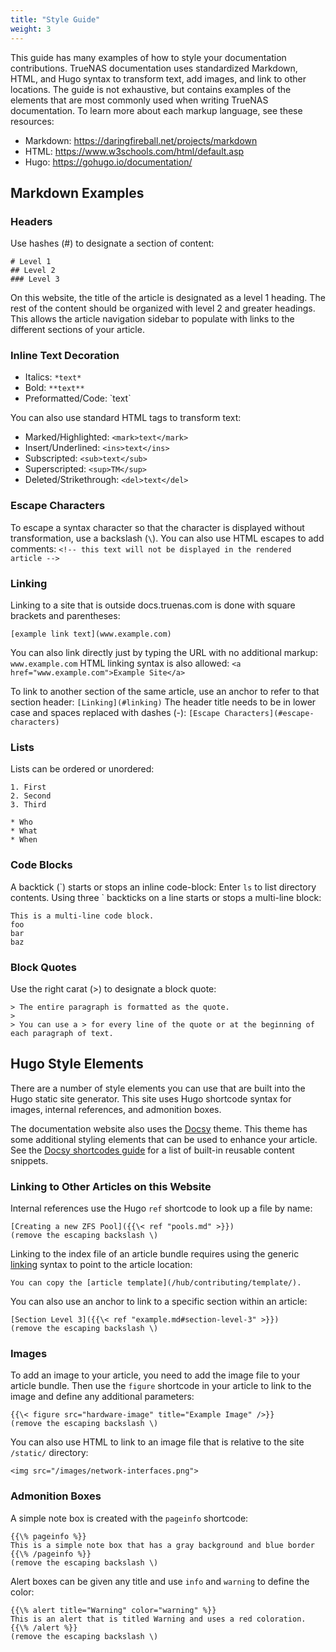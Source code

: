 ```yaml
---
title: "Style Guide"
weight: 3
---
```


This guide has many examples of how to style your documentation contributions.
TrueNAS documentation uses standardized Markdown, HTML, and Hugo syntax to transform text, add images, and link to other locations.
The guide is not exhaustive, but contains examples of the elements that are most commonly used when writing TrueNAS documentation.
To learn more about each markup language, see these resources:

* Markdown: https://daringfireball.net/projects/markdown
* HTML: https://www.w3schools.com/html/default.asp
* Hugo: https://gohugo.io/documentation/

## Markdown Examples

### Headers

Use hashes (#) to designate a section of content:
```
# Level 1
## Level 2
### Level 3
```

On this website, the title of the article is designated as a level 1 heading.
The rest of the content should be organized with level 2 and greater headings.
This allows the article navigation sidebar to populate with links to the different sections of your article.

### Inline Text Decoration

* Italics:		`*text*`
* Bold:			`**text**`
* Preformatted/Code: 	\`text\`

You can also use standard HTML tags to transform text:

* Marked/Highlighted:		`<mark>text</mark>`
* Insert/Underlined:		`<ins>text</ins>`
* Subscripted:			`<sub>text</sub>`
* Superscripted:		`<sup>TM</sup>`
* Deleted/Strikethrough:	`<del>text</del>`

### Escape Characters

To escape a syntax character so that the character is displayed without transformation, use a backslash (`\`).
You can also use HTML escapes to add comments: `<!-- this text will not be displayed in the rendered article -->`

### Linking

Linking to a site that is outside docs.truenas.com is done with square brackets and parentheses:

`[example link text](www.example.com)`

You can also link directly just by typing the URL with no additional markup: `www.example.com`
HTML linking syntax is also allowed: `<a href="www.example.com">Example Site</a>`

To link to another section of the same article, use an anchor to refer to that section header: `[Linking](#linking)`
The header title needs to be in lower case and spaces replaced with dashes (-): `[Escape Characters](#escape-characters)`

### Lists

Lists can be ordered or unordered:

```
1. First
2. Second
3. Third

* Who
* What
* When
```

### Code Blocks

A backtick (\`) starts or stops an inline code-block: Enter `ls` to list directory contents.
Using three \` backticks on a line starts or stops a multi-line block:

```
This is a multi-line code block.
foo
bar
baz
```

### Block Quotes

Use the right carat (>) to designate a block quote:

```
> The entire paragraph is formatted as the quote.
>
> You can use a > for every line of the quote or at the beginning of each paragraph of text.
```

## Hugo Style Elements

There are a number of style elements you can use that are built into the Hugo static site generator.
This site uses Hugo shortcode syntax for images, internal references, and admonition boxes.

The documentation website also uses the [Docsy](https://github.com/google/docsy) theme.
This theme has some additional styling elements that can be used to enhance your article.
See the [Docsy shortcodes guide](https://www.docsy.dev/docs/adding-content/shortcodes/) for a list of built-in reusable content snippets.

### Linking to Other Articles on this Website

Internal references use the Hugo `ref` shortcode to look up a file by name:
```
[Creating a new ZFS Pool]({{\< ref "pools.md" >}})
(remove the escaping backslash \)
```

Linking to the index file of an article bundle requires using the generic [linking](#linking) syntax to point to the article location:
```
You can copy the [article template](/hub/contributing/template/).
```


You can also use an anchor to link to a specific section within an article:
```
[Section Level 3]({{\< ref "example.md#section-level-3" >}})
(remove the escaping backslash \)
```

### Images

To add an image to your article, you need to add the image file to your article bundle.
Then use the `figure` shortcode in your article to link to the image and define any additional parameters:

```
{{\< figure src="hardware-image" title="Example Image" />}}
(remove the escaping backslash \)
```

You can also use HTML to link to an image file that is relative to the site `/static/` directory:

```
<img src="/images/network-interfaces.png">
```

### Admonition Boxes

A simple note box is created with the `pageinfo` shortcode:

```
{{\% pageinfo %}}
This is a simple note box that has a gray background and blue border
{{\% /pageinfo %}}
(remove the escaping backslash \)
```

Alert boxes can be given any title and use `info` and `warning` to define the color:
```
{{\% alert title="Warning" color="warning" %}}
This is an alert that is titled Warning and uses a red coloration.
{{\% /alert %}}
(remove the escaping backslash \)
```